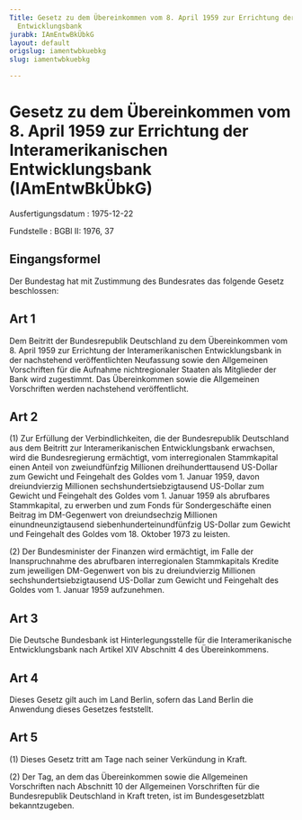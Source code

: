 ```yaml
---
Title: Gesetz zu dem Übereinkommen vom 8. April 1959 zur Errichtung der Interamerikanischen
  Entwicklungsbank
jurabk: IAmEntwBkÜbkG
layout: default
origslug: iamentwbkuebkg
slug: iamentwbkuebkg

---
```


# Gesetz zu dem Übereinkommen vom 8. April 1959 zur Errichtung der Interamerikanischen Entwicklungsbank (IAmEntwBkÜbkG)

Ausfertigungsdatum
:   1975-12-22

Fundstelle
:   BGBl II: 1976, 37



## Eingangsformel

Der Bundestag hat mit Zustimmung des Bundesrates das folgende Gesetz
beschlossen:


## Art 1

Dem Beitritt der Bundesrepublik Deutschland zu dem Übereinkommen vom
8\. April 1959 zur Errichtung der Interamerikanischen Entwicklungsbank
in der nachstehend veröffentlichten Neufassung sowie den Allgemeinen
Vorschriften für die Aufnahme nichtregionaler Staaten als Mitglieder
der Bank wird zugestimmt. Das Übereinkommen sowie die Allgemeinen
Vorschriften werden nachstehend veröffentlicht.


## Art 2

(1) Zur Erfüllung der Verbindlichkeiten, die der Bundesrepublik
Deutschland aus dem Beitritt zur Interamerikanischen Entwicklungsbank
erwachsen, wird die Bundesregierung ermächtigt, vom interregionalen
Stammkapital einen Anteil von zweiundfünfzig Millionen
dreihunderttausend US-Dollar zum Gewicht und Feingehalt des Goldes vom
1\. Januar 1959, davon dreiundvierzig Millionen
sechshundertsiebzigtausend US-Dollar zum Gewicht und Feingehalt des
Goldes vom 1. Januar 1959 als abrufbares Stammkapital, zu erwerben und
zum Fonds für Sondergeschäfte einen Beitrag im DM-Gegenwert von
dreiundsechzig Millionen einundneunzigtausend
siebenhunderteinundfünfzig US-Dollar zum Gewicht und Feingehalt des
Goldes vom 18. Oktober 1973 zu leisten.

(2) Der Bundesminister der Finanzen wird ermächtigt, im Falle der
Inanspruchnahme des abrufbaren interregionalen Stammkapitals Kredite
zum jeweiligen DM-Gegenwert von bis zu dreiundvierzig Millionen
sechshundertsiebzigtausend US-Dollar zum Gewicht und Feingehalt des
Goldes vom 1. Januar 1959 aufzunehmen.


## Art 3

Die Deutsche Bundesbank ist Hinterlegungsstelle für die
Interamerikanische Entwicklungsbank nach Artikel XIV Abschnitt 4 des
Übereinkommens.


## Art 4

Dieses Gesetz gilt auch im Land Berlin, sofern das Land Berlin die
Anwendung dieses Gesetzes feststellt.


## Art 5

(1) Dieses Gesetz tritt am Tage nach seiner Verkündung in Kraft.

(2) Der Tag, an dem das Übereinkommen sowie die Allgemeinen
Vorschriften nach Abschnitt 10 der Allgemeinen Vorschriften für die
Bundesrepublik Deutschland in Kraft treten, ist im Bundesgesetzblatt
bekanntzugeben.

